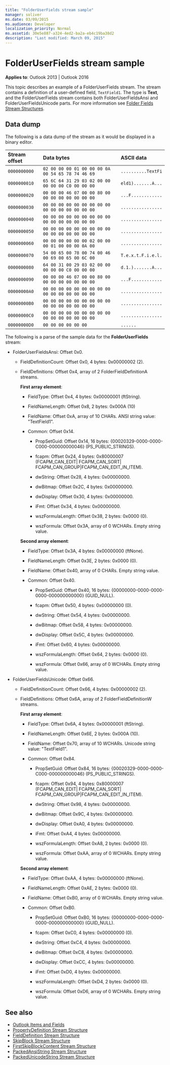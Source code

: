 ```yaml
---
title: "FolderUserFields stream sample"
manager: soliver
ms.date: 03/09/2015
ms.audience: Developer
localization_priority: Normal
ms.assetid: 30e5e887-a324-4ed2-ba2a-eb4c19ba38d2
description: "Last modified: March 09, 2015"
---
```


# FolderUserFields stream sample

**Applies to**: Outlook 2013 | Outlook 2016 
  
This topic describes an example of a FolderUserFields stream. The stream contains a definition of a user-defined field,  `TextField1`. The type is **Text**, and the FolderUserFields stream contains both FolderUserFieldsAnsi and FolderUserFieldsUnicode parts. For more information see [Folder Fields Stream Structures](folder-fields-stream-structures.md).
  
## Data dump

The following is a data dump of the stream as it would be displayed in a binary editor.
  
|Stream offset|Data bytes|ASCII data|
|:-----|:-----|:-----|
| `0000000000` <br/> | `02 00 00 00 01 00 00 00 0A 00 54 65 78 74 46 69` <br/> | `..........TextFi` <br/> |
| `0000000010` <br/> | `65 6C 64 31 29 03 02 00 00 00 00 00 C0 00 00 00` <br/> | `eld1).......A...` <br/> |
| `0000000020` <br/> | `00 00 00 46 07 00 00 80 00 00 00 00 00 00 00 00` <br/> | `...F............` <br/> |
| `0000000030` <br/> | `00 00 00 00 00 00 00 00 00 00 00 00 00 00 00 00` <br/> | `................` <br/> |
| `0000000040` <br/> | `00 00 00 00 00 00 00 00 00 00 00 00 00 00 00 00` <br/> | `................` <br/> |
| `0000000050` <br/> | `00 00 00 00 00 00 00 00 00 00 00 00 00 00 00 00` <br/> | `................` <br/> |
| `0000000060` <br/> | `00 00 00 00 00 00 02 00 00 00 01 00 00 00 0A 00` <br/> | `................` <br/> |
| `0000000070` <br/> | `54 00 65 00 78 00 74 00 46 00 69 00 65 00 6C 00` <br/> | `T.e.x.t.F.i.e.l.` <br/> |
| `0000000080` <br/> | `64 00 31 00 29 03 02 00 00 00 00 00 C0 00 00 00` <br/> | `d.1.).......A...` <br/> |
| `0000000090` <br/> | `00 00 00 46 07 00 00 80 00 00 00 00 00 00 00 00` <br/> | `...F............` <br/> |
| `00000000A0` <br/> | `00 00 00 00 00 00 00 00 00 00 00 00 00 00 00 00` <br/> | `................` <br/> |
| `00000000B0` <br/> | `00 00 00 00 00 00 00 00 00 00 00 00 00 00 00 00` <br/> | `................` <br/> |
| `00000000C0` <br/> | `00 00 00 00 00 00 00 00 00 00 00 00 00 00 00 00` <br/> | `................` <br/> |
| `00000000D0` <br/> | `00 00 00 00 00 00` <br/> | `......` <br/> |
   

The following is a parse of the sample data for the **FolderUserFields** stream:
  
- FolderUserFieldsAnsi: Offset 0x0.
    
  - FieldDefinitionCount: Offset 0x0, 4 bytes: 0x00000002 (2).
    
  - FieldDefinitions: Offset 0x4, array of 2 FolderFieldDefinitionA streams.
    
    **First array element**:
    
    - FieldType: Offset 0x4, 4 bytes: 0x00000001 (ftString).
      
    - FieldNameLength: Offset 0x8, 2 bytes: 0x000A (10)
      
    - FieldName: Offset 0xA, array of 10 CHARs. ANSI string value: "TextField1".
      
    - Common: Offset 0x14.
    
      - PropSetGuid: Offset 0x14, 16 bytes: {00020329-0000-0000-C000-000000000046} (PS_PUBLIC_STRINGS).
        
      - fcapm: Offset 0x24, 4 bytes: 0x80000007 (FCAPM_CAN_EDIT| FCAPM_CAN_SORT| FCAPM_CAN_GROUP|FCAPM_CAN_EDIT_IN_ITEM).
        
      - dwString: Offset 0x28, 4 bytes: 0x00000000.
        
      - dwBitmap: Offset 0x2C, 4 bytes: 0x00000000.
        
      - dwDisplay: Offset 0x30, 4 bytes: 0x00000000.
        
      - iFmt: Offset 0x34, 4 bytes: 0x00000000.
        
      - wszFormulaLength: Offset 0x38, 2 bytes: 0x0000 (0).
        
      - wszFormula: Offset 0x3A, array of 0 WCHARs. Empty string value.
    
    **Second array element**:
    
    - FieldType: Offset 0x3A, 4 bytes: 0x00000000 (ftNone).
      
    - FieldNameLength: Offset 0x3E, 2 bytes: 0x0000 (0).
      
    - FieldName: Offset 0x40, array of 0 CHARs. Empty string value.
      
    - Common: Offset 0x40.
    
      - PropSetGuid: Offset 0x40, 16 bytes: {00000000-0000-0000-0000-000000000000} (GUID_NULL).
        
      - fcapm: Offset 0x50, 4 bytes: 0x00000000 (0).
        
      - dwString: Offset 0x54, 4 bytes: 0x00000000.
        
      - dwBitmap: Offset 0x58, 4 bytes: 0x00000000.
        
      - dwDisplay: Offset 0x5C, 4 bytes: 0x00000000.
        
      - iFmt: Offset 0x60, 4 bytes: 0x00000000.
        
      - wszFormulaLength: Offset 0x64, 2 bytes: 0x0000 (0).
        
      - wszFormula: Offset 0x66, array of 0 WCHARs. Empty string value.
    
- FolderUserFieldsUnicode: Offset 0x66.
    
  - FieldDefinitionCount: Offset 0x66, 4 bytes: 0x00000002 (2).
    
  - FieldDefinitions: Offset 0x6A, array of 2 FolderFieldDefinitionW streams.
    
    **First array element**:
    
    - FieldType: Offset 0x6A, 4 bytes: 0x00000001 (ftString).
      
    - FieldNameLength: Offset 0x6E, 2 bytes: 0x000A (10).
      
    - FieldName: Offset 0x70, array of 10 WCHARs. Unicode string value: "TextField1".
      
    - Common: Offset 0x84.
    
      - PropSetGuid: Offset 0x84, 16 bytes: {00020329-0000-0000-C000-000000000046} (PS_PUBLIC_STRINGS).
        
      - fcapm: Offset 0x94, 4 bytes: 0x80000007 (FCAPM_CAN_EDIT| FCAPM_CAN_SORT| FCAPM_CAN_GROUP|FCAPM_CAN_EDIT_IN_ITEM).
        
      - dwString: Offset 0x98, 4 bytes: 0x00000000.
        
      - dwBitmap: Offset 0x9C, 4 bytes: 0x00000000.
        
      - dwDisplay: Offset 0xA0, 4 bytes: 0x00000000.
        
      - iFmt: Offset 0xA4, 4 bytes: 0x00000000.
        
      - wszFormulaLength: Offset 0xA8, 2 bytes: 0x0000 (0).
        
      - wszFormula: Offset 0xAA, array of 0 WCHARs. Empty string value.
    
    **Second array element**:
    
    - FieldType: Offset 0xAA, 4 bytes: 0x00000000 (ftNone).
      
    - FieldNameLength: Offset 0xAE, 2 bytes: 0x0000 (0).
      
    - FieldName: Offset 0xB0, array of 0 WCHARs. Empty string value.
      
    - Common: Offset 0xB0.
    
      - PropSetGuid: Offset 0xB0, 16 bytes: {00000000-0000-0000-0000-000000000000} (GUID_NULL).
        
      - fcapm: Offset 0xC0, 4 bytes: 0x00000000 (0).
        
      - dwString: Offset 0xC4, 4 bytes: 0x00000000.
        
      - dwBitmap: Offset 0xC8, 4 bytes: 0x00000000.
        
      - dwDisplay: Offset 0xCC, 4 bytes: 0x00000000.
        
      - iFmt: Offset 0xD0, 4 bytes: 0x00000000.
        
      - wszFormulaLength: Offset 0xD4, 2 bytes: 0x0000 (0).
        
      - wszFormula: Offset 0xD6, array of 0 WCHARs. Empty string value.
    
## See also

- [Outlook Items and Fields](outlook-items-and-fields.md)
- [PropertyDefinition Stream Structure](propertydefinition-stream-structure.md)
- [FieldDefinition Stream Structure](fielddefinition-stream-structure.md)
- [SkipBlock Stream Structure](skipblock-stream-structure.md)
- [FirstSkipBlockContent Stream Structure](firstskipblockcontent-stream-structure.md)
- [PackedAnsiString Stream Structure](packedansistring-stream-structure.md)
- [PackedUnicodeString Stream Structure](packedunicodestring-stream-structure.md)

